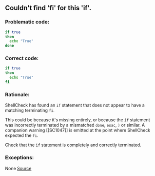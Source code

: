 ## Couldn't find 'fi' for this 'if'.

### Problematic code:

```sh
if true
then
  echo "True"
done
```

### Correct code:

```sh
if true
then
  echo "True"
fi
```
### Rationale:

ShellCheck has found an `if` statement that does not appear to have a matching terminating `fi`.

This could be because it's missing entirely, or because the `if` statement was incorrectly terminated by a mismatched `done`, `esac`, `)` or similar. A companion warning [[SC1047]] is emitted at the point where ShellCheck expected the `fi`.

Check that the `if` statement is completely and correctly terminated.

### Exceptions:

None
[Source](https://github.com/koalaman/shellcheck/wiki/SC1046)

